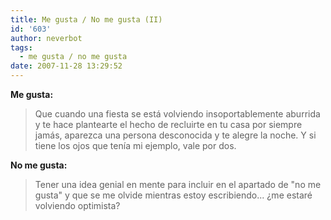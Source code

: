 ```yaml
---
title: Me gusta / No me gusta (II)
id: '603'
author: neverbot
tags:
  - me gusta / no me gusta
date: 2007-11-28 13:29:52
---
```


**Me gusta:**

> Que cuando una fiesta se está volviendo insoportablemente aburrida y te hace plantearte el hecho de recluirte en tu casa por siempre jamás, aparezca una persona desconocida y te alegre la noche. Y si tiene los ojos que tenía mi ejemplo, vale por dos.

**No me gusta:**

> Tener una idea genial en mente para incluir en el apartado de "no me gusta" y que se me olvide mientras estoy escribiendo... ¿me estaré volviendo optimista?
